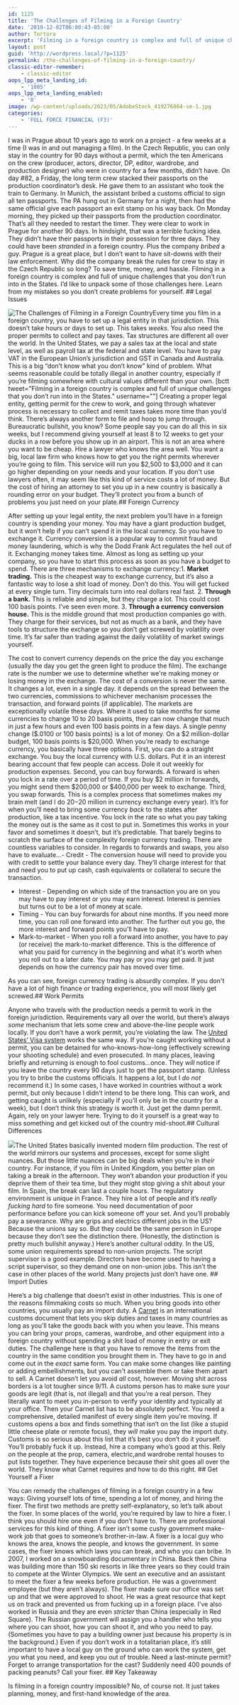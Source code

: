 ```yaml
---
id: 1125
title: 'The Challenges of Filming in a Foreign Country'
date: '2019-12-02T06:00:43-05:00'
author: Tortora
excerpt: 'Filming in a foreign country is complex and full of unique challenges. I’d like to unpack some of those challenges here so you can learn from my experience. '
layout: post
guid: 'http://wordpress.local/?p=1125'
permalink: /the-challenges-of-filming-in-a-foreign-country/
classic-editor-remember:
    - classic-editor
aops_lpp_meta_landing_id:
    - '1085'
aops_lpp_meta_landing_enabled:
    - '0'
image: /wp-content/uploads/2023/05/AdobeStock_419276864-sm-1.jpg
categories:
    - 'FULL FORCE FINANCIAL (F3)'
---
```


<span style="font-weight: 400;">I was in Prague about 10 years ago to work on a project - a few weeks at a time (I was in and out managing a film). In the Czech Republic, you can only stay in the country for 90 days without a permit, which the ten Americans on the crew (producer, actors, director, DP, editor, wardrobe, and production designer) who were in country for a few months, didn’t have.</span> <span style="font-weight: 400;">On day #82, a Friday, the long term crew stacked their passports on the production coordinator’s desk. He gave them to an assistant who took the train to Germany. In Munich, the assistant bribed a customs official to sign all ten passports. The PA hung out in Germany for a night, then had the same official give each passport an exit stamp on his way back. </span> <span style="font-weight: 400;">On Monday morning, they picked up their passports from the production coordinator. That’s all they needed to restart the timer. They were clear to work in Prague for another 90 days. </span> <span style="font-weight: 400;">In hindsight, that was a terrible fucking idea. </span> <span style="font-weight: 400;">They didn’t have their passports in their possession for three days. They could have been </span>*<span style="font-weight: 400;">stranded</span>*<span style="font-weight: 400;"> in a foreign country. Plus the company </span>*<span style="font-weight: 400;">bribed </span>*<span style="font-weight: 400;">a guy. Prague is a great place, but I don’t want to have sit-downs with their law enforcement. </span> <span style="font-weight: 400;">Why did the company break the rules for crew to stay in the Czech Republic so long? To save time, money, and hassle. Filming in a foreign country is complex and full of unique challenges that you don’t run into in the States. </span> <span style="font-weight: 400;">I’d like to unpack some of those challenges here. Learn from my mistakes so you don’t create problems for yourself. </span>## <span style="font-weight: 400;">Legal Issues</span>

 ![The Challenges of Filming in a Foreign Country](http://wordpress.local/wp-content/uploads/2023/05/AdobeStock_434474081-sm.jpg)<span style="font-weight: 400;">Every time you film in a foreign country, you have to set up a legal entity in that jurisdiction. This doesn’t take hours or days to set up. This takes </span>*<span style="font-weight: 400;">weeks.</span>*<span style="font-weight: 400;"> </span> <span style="font-weight: 400;">You also need the proper permits to collect and pay taxes. Tax structures are different all over the world. In the United States, we pay a sales tax at the local and state level, as well as payroll tax at the federal and state level. You have to pay VAT in the European Union’s jurisdiction and GST in Canada and Australia. </span> <span style="font-weight: 400;">This is a big “don’t know what you don’t know” kind of problem. What seems reasonable could be totally illegal in another country, especially if you’re filming somewhere with cultural values different than your own. </span> <span style="font-weight: 400;">\[bctt tweet="Filming in a foreign country is complex and full of unique challenges that you don’t run into in the States." username=""\] </span> <span style="font-weight: 400;">Creating a proper legal entity, getting permit for the crew to work, and going through whatever process is necessary to collect and remit taxes takes more time than you’d think. There’s always another form to file and hoop to jump through. Bureaucratic bullshit, you know?</span> <span style="font-weight: 400;">Some people say you can do all this in six weeks, but I recommend giving yourself at least 8 to 12 weeks to get your ducks in a row before you show up in an airport. </span> <span style="font-weight: 400;">This is not an area where you want to be cheap. Hire a lawyer who knows the area well. You want a big, local law firm who knows how to get you the right permits wherever you’re going to film. This service will run you $2,500 to $3,000 and it can go higher depending on your needs and your location. </span> <span style="font-weight: 400;">If you don't use lawyers often, it may seem like this kind of service costs a lot of money. But the cost of hiring an attorney to set you up in a new country is basically a rounding error on your budget. They’ll protect you from a bunch of problems you just need on your plate.</span>## <span style="font-weight: 400;">Foreign Currency</span>

 <span style="font-weight: 400;">After setting up your legal entity, the next problem you’ll have in a foreign country is spending your money. You may have a giant production budget, but it won’t help if you can’t spend it in the local currency.</span> <span style="font-weight: 400;">So you have to exchange it. Currency conversion is a popular way to commit fraud and money laundering, which is why the Dodd Frank Act regulates the hell out of it. Exchanging money takes time. Almost as long as setting up your company, so you have to start this process as soon as you have a budget to spend. </span> <span style="font-weight: 400;">There are three mechanisms to exchange currency:</span>1. **Market trading.** <span style="font-weight: 400;">This is the cheapest way to exchange currency, but it’s also a fantastic way to lose a shit load of money. Don’t do this. You will get fucked at every single turn. Tiny decimals turn into real dollars real fast. </span>
2. **Through a bank.** <span style="font-weight: 400;">This is reliable and simple, but they charge a lot. This could cost 100 basis points. I’ve seen even more. </span>
3. **Through a currency conversion house.**<span style="font-weight: 400;"> This is the middle ground that most production companies go with. They charge for their services, but not as much as a bank, and they have tools to structure the exchange so you don’t get screwed by volatility over time. It’s far safer than trading against the daily volatility of market swings yourself.</span>
 
<span style="font-weight: 400;">The cost to convert currency depends on the price the day you exchange (usually the day you get the green light to produce the film). The exchange rate is the number we use to determine whether we're making money or losing money in the exchange. </span> <span style="font-weight: 400;">The cost of a conversion is never the same. It changes a lot, even in a single day. it depends on the spread between the two currencies, commissions to whichever mechanism processes the transaction, and forward points (if applicable). </span> <span style="font-weight: 400;">The markets are exceptionally volatile these days. Where it used to take months for some currencies to change 10 to 20 basis points, they can now change that much in just a few hours and even 100 basis points in a few days. A single penny change ($.0100 or 100 basis points) is a lot of money. On a $2 million-dollar budget, 100 basis points is $20,000.</span> <span style="font-weight: 400;">When you’re ready to exchange currency, you basically have three options. First, you can do a straight exchange. You buy the local currency with U.S. dollars. Put it in an interest bearing account that few people can access. Dole it out weekly for production expenses. </span> <span style="font-weight: 400;">Second, you can buy forwards. A forward is when you lock in a rate over a period of time. If you buy $2 million in forwards, you might send them $200,000 or $400,000 per week to exchange. </span> <span style="font-weight: 400;">Third, you swap forwards. This is a complex process that sometimes makes my brain melt (and I do $20-$20 million in currency exchange every year). It’s for when you’ll need to bring some currency </span>*<span style="font-weight: 400;">back</span>*<span style="font-weight: 400;"> to the states after production, like a tax incentive. You lock in the rate so what you pay taking the money out is the same as it cost to put in. Sometimes this works in your favor and sometimes it doesn’t, but it’s predictable.</span> <span style="font-weight: 400;">That barely begins to scratch the surface of the complexity foreign currency trading. There are countless variables to consider. In regards to forwards and swaps, you also have to evaluate…</span>- <span style="font-weight: 400;">Credit - The conversion house will need to provide you with credit to settle your balance every day. They’ll charge interest for that and need you to put up cash, cash equivalents or collateral to secure the transaction.</span>
- <span style="font-weight: 400;">Interest - Depending on which side of the transaction you are on you may have to pay interest or you may earn interest. Interest is pennies but turns out to be a lot of money at scale.</span>
- <span style="font-weight: 400;">Timing - You can buy forwards for about nine months. If you need more time, you can roll one forward into another. The further out you go, the more interest and forward points you'll have to pay.</span>
- <span style="font-weight: 400;">Mark-to-market - When you roll a forward into another, you have to pay (or receive) the mark-to-market difference. This is the difference of what you paid for currency in the beginning and what it's worth when you roll out to a later date. You may pay or you may get paid. It just depends on how the currency pair has moved over time. </span>
 
<span style="font-weight: 400;">As you can see, foreign currency trading is absurdly complex. If you don't have a lot of high finance or trading experience, you will most likely get screwed.</span>## <span style="font-weight: 400;">Work Permits </span>

 <span style="font-weight: 400;">Anyone who travels with the production needs a permit to work in the foreign jurisdiction. Requirements vary all over the world, but there’s always </span>*<span style="font-weight: 400;">some</span>*<span style="font-weight: 400;"> mechanism that lets some crew and above-the-line people work locally. If you don’t have a work permit, you’re violating the law. </span> <span style="font-weight: 400;">The </span>[<span style="font-weight: 400;">United States’ Visa system</span>](https://travel.state.gov/content/travel/en/us-visas/visa-information-resources/frequently-asked-questions/what-is-us-visa.html)<span style="font-weight: 400;"> works the same way. If you’re caught working without a permit, you can be detained for who-knows-how-long (effectively screwing your shooting schedule) and even prosecuted. </span> <span style="font-weight: 400;">In many places, leaving briefly and returning is enough to fool customs…once. They </span>*<span style="font-weight: 400;">will</span>*<span style="font-weight: 400;"> notice if you leave the country every 90 days just to get the passport stamp. </span> <span style="font-weight: 400;">(Unless you try to bribe the customs officials. It happens a lot, but I </span>*<span style="font-weight: 400;">do not</span>*<span style="font-weight: 400;"> recommend it.)</span> <span style="font-weight: 400;">In some cases, I have worked in countries without a work permit, but only because I didn’t intend to be there long. This can work, and getting caught is unlikely (especially if you’ll only be in the country for a week), but I don’t think this strategy is worth it. Just get the damn permit. </span> <span style="font-weight: 400;">Again, rely on your lawyer here. Trying to do it yourself is a great way to miss something and get kicked out of the country mid-shoot.</span>## <span style="font-weight: 400;">Cultural Differences</span>

 ![](http://wordpress.local/wp-content/uploads/2023/05/AdobeStock_166557976-sm.jpg)<span style="font-weight: 400;">The United States basically invented modern film production. The rest of the world mirrors our systems and processes, except for some slight nuances. </span> <span style="font-weight: 400;">But those little nuances can be big deals when you’re in </span>*<span style="font-weight: 400;">their</span>*<span style="font-weight: 400;"> country.</span> <span style="font-weight: 400;">For instance, if you film in United Kingdom, you better plan on taking a break in the afternoon. They won’t abandon your production if you deprive them of their tea time, but they might stop giving a shit about your film. In Spain, the break can last a couple hours. </span> <span style="font-weight: 400;">The regulatory environment is unique in France. They hire a lot of people and it’s </span>*<span style="font-weight: 400;">really fucking hard</span>*<span style="font-weight: 400;"> to fire someone. You need documentation of poor performance before you can kick someone off your set. And you’ll probably pay a severance. </span> <span style="font-weight: 400;">Why are grips and electrics different jobs in the US? Because the unions say so. But they could be the same person in Europe because they don’t see the distinction there. (Honestly, the distinction is pretty much bullshit anyway.)</span> <span style="font-weight: 400;">Here’s another cultural oddity. In the US, some union requirements spread to non-union projects. The script supervisor is a good example. Directors have become used to having a script supervisor, so they demand one on non-union jobs. This isn’t the case in other places of the world. Many projects just don’t have one. </span>## <span style="font-weight: 400;">Import Duties</span>

 <span style="font-weight: 400;">Here’s a big challenge that doesn’t exist in other industries. This is one of the reasons filmmaking costs so much. </span> <span style="font-weight: 400;">When you bring goods into other countries, you usually pay an import duty. A </span>[<span style="font-weight: 400;">Carnet</span>](https://www.globalnegotiator.com/international-trade/dictionary/ata-carnet/)<span style="font-weight: 400;"> is an international customs document that lets you skip duties and taxes in many countries as long as you’ll take the goods back with you when you leave. This means you can bring your props, cameras, wardrobe, and other equipment into a foreign country without spending a shit load of money in entry or exit duties.</span> <span style="font-weight: 400;">The challenge here is that you have to remove the items from the country in the same condition you brought them in. They have to go in and come out in the </span>*<span style="font-weight: 400;">exact </span>*<span style="font-weight: 400;">same form. You can make some changes like painting or adding embellishments, but you can't assemble them or take them apart to sell.</span> <span style="font-weight: 400;">A Carnet doesn’t let you avoid </span>*<span style="font-weight: 400;">all</span>*<span style="font-weight: 400;"> cost, however. Moving shit across borders is a lot tougher since 9/11. A customs person has to make sure your goods are legit (that is, not illegal) and that you’re a real person. They literally want to meet you in-person to verify your identity and typically at your office. </span> <span style="font-weight: 400;">Then your Carnet list has to be absolutely perfect. You need a comprehensive, detailed manifest of every single item you're moving. If customs opens a box and finds something that isn’t on the list (like a stupid little cheese plate or remote focus), they </span>*<span style="font-weight: 400;">will</span>*<span style="font-weight: 400;"> make you pay the import duty. </span> <span style="font-weight: 400;">Customs is so serious about this list that it’s best you don’t do it yourself. You’ll probably fuck it up. Instead, hire a company who’s good at this. Rely on the people at the prop, camera, electric,and wardrobe rental houses to put lists together. They have experience because their shit goes all over the world. They know what Carnet requires and how to do this right. </span>## <span style="font-weight: 400;">Get Yourself a Fixer</span>

 <span style="font-weight: 400;">You can remedy the challenges of filming in a foreign country in a few ways: Giving yourself lots of time, spending a lot of money, and hiring the fixer.</span> <span style="font-weight: 400;">The first two methods are pretty self-explanatory, so let’s talk about the fixer. </span> <span style="font-weight: 400;">In some places of the world, you’re required by law to hire a fixer. I think you should hire one even if you don’t have to. There are professional services for this kind of thing. </span> <span style="font-weight: 400;">A fixer isn’t some cushy government make-work job that goes to someone’s brother-in-law. A fixer is a local guy who knows the area, knows the people, and knows the government. In some cases, the fixer knows which laws you can break, and who you can bribe. </span> <span style="font-weight: 400;">In 2007, I worked on a snowboarding documentary in China. Back then China was building more than 150 ski resorts in like three years so they could train to compete at the Winter Olympics.</span> <span style="font-weight: 400;">We sent an executive and an assistant to meet the fixer a few weeks before production. He was a government employee (but they aren’t always). The fixer made sure our office was set up and that we were approved to shoot. He was a great resource that kept us on track and prevented us from fucking up in a foreign place.</span> <span style="font-weight: 400;">I've also worked in Russia and they are even </span>*<span style="font-weight: 400;">stricter</span>*<span style="font-weight: 400;"> than China (especially in Red Square). The Russian government will assign you a handler who tells you where you can shoot, how you can shoot it, and who you need to pay. (Sometimes you have to pay a building owner just because his property is in the background.) </span> <span style="font-weight: 400;">Even if you don’t work in a totalitarian place, it’s still important to have a local guy on the ground who can work the system, get you what you need, and keep you out of trouble. Need a last-minute permit? Forget to arrange transportation for the cast? Suddenly need 400 pounds of packing peanuts? Call your fixer. </span>## <span style="font-weight: 400;">Key Takeaway</span>

 <span style="font-weight: 400;">Is filming in a foreign country impossible? No, of course not. It just takes planning, money, and first-hand knowledge of the area.</span>